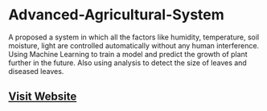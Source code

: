# Advanced-Agricultural-System
A proposed a system in which all the factors like humidity, temperature, soil moisture, light are controlled automatically without any human interference. Using
Machine Learning to train a model and predict the growth of plant further in the future. Also using analysis to detect the size of leaves and diseased leaves.

## [Visit Website](https://aas-project-2020.netlify.app/ "Advanced-Agricultural-System")

